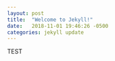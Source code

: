 ```yaml
---
layout: post
title:  "Welcome to Jekyll!"
date:   2018-11-01 19:46:26 -0500
categories: jekyll update
---
```


TEST
